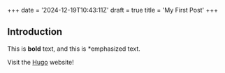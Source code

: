 +++
date = '2024-12-19T10:43:11Z'
draft = true
title = 'My First Post'
+++
## Introduction

This is **bold** text, and this is *emphasized text.

Visit the [Hugo](https://gohugo.io) website!
